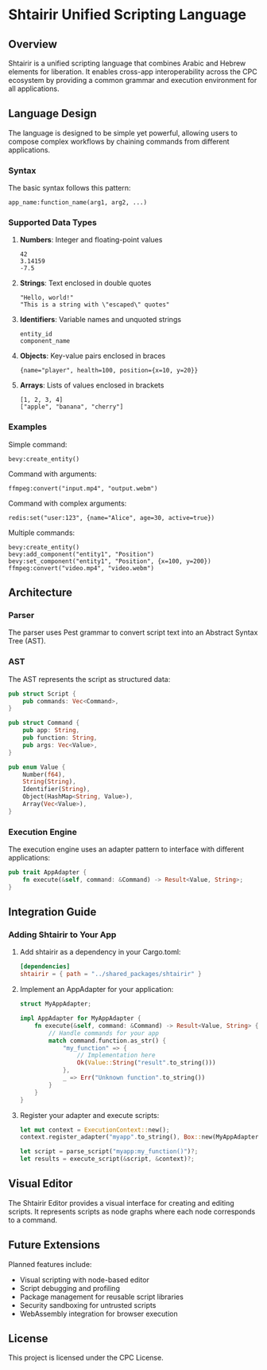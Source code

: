 # Shtairir Unified Scripting Language

## Overview

Shtairir is a unified scripting language that combines Arabic and Hebrew elements for liberation. It enables cross-app interoperability across the CPC ecosystem by providing a common grammar and execution environment for all applications.

## Language Design

The language is designed to be simple yet powerful, allowing users to compose complex workflows by chaining commands from different applications.

### Syntax

The basic syntax follows this pattern:
```
app_name:function_name(arg1, arg2, ...)
```

### Supported Data Types

1. **Numbers**: Integer and floating-point values
   ```
   42
   3.14159
   -7.5
   ```

2. **Strings**: Text enclosed in double quotes
   ```
   "Hello, world!"
   "This is a string with \"escaped\" quotes"
   ```

3. **Identifiers**: Variable names and unquoted strings
   ```
   entity_id
   component_name
   ```

4. **Objects**: Key-value pairs enclosed in braces
   ```
   {name="player", health=100, position={x=10, y=20}}
   ```

5. **Arrays**: Lists of values enclosed in brackets
   ```
   [1, 2, 3, 4]
   ["apple", "banana", "cherry"]
   ```

### Examples

Simple command:
```
bevy:create_entity()
```

Command with arguments:
```
ffmpeg:convert("input.mp4", "output.webm")
```

Command with complex arguments:
```
redis:set("user:123", {name="Alice", age=30, active=true})
```

Multiple commands:
```
bevy:create_entity()
bevy:add_component("entity1", "Position")
bevy:set_component("entity1", "Position", {x=100, y=200})
ffmpeg:convert("video.mp4", "video.webm")
```

## Architecture

### Parser

The parser uses Pest grammar to convert script text into an Abstract Syntax Tree (AST).

### AST

The AST represents the script as structured data:
```rust
pub struct Script {
    pub commands: Vec<Command>,
}

pub struct Command {
    pub app: String,
    pub function: String,
    pub args: Vec<Value>,
}

pub enum Value {
    Number(f64),
    String(String),
    Identifier(String),
    Object(HashMap<String, Value>),
    Array(Vec<Value>),
}
```

### Execution Engine

The execution engine uses an adapter pattern to interface with different applications:

```rust
pub trait AppAdapter {
    fn execute(&self, command: &Command) -> Result<Value, String>;
}
```

## Integration Guide

### Adding Shtairir to Your App

1. Add shtairir as a dependency in your Cargo.toml:
   ```toml
   [dependencies]
   shtairir = { path = "../shared_packages/shtairir" }
   ```

2. Implement an AppAdapter for your application:
   ```rust
   struct MyAppAdapter;
   
   impl AppAdapter for MyAppAdapter {
       fn execute(&self, command: &Command) -> Result<Value, String> {
           // Handle commands for your app
           match command.function.as_str() {
               "my_function" => {
                   // Implementation here
                   Ok(Value::String("result".to_string()))
               },
               _ => Err("Unknown function".to_string())
           }
       }
   }
   ```

3. Register your adapter and execute scripts:
   ```rust
   let mut context = ExecutionContext::new();
   context.register_adapter("myapp".to_string(), Box::new(MyAppAdapter));
   
   let script = parse_script("myapp:my_function()")?;
   let results = execute_script(&script, &context)?;
   ```

## Visual Editor

The Shtairir Editor provides a visual interface for creating and editing scripts. It represents scripts as node graphs where each node corresponds to a command.

## Future Extensions

Planned features include:
- Visual scripting with node-based editor
- Script debugging and profiling
- Package management for reusable script libraries
- Security sandboxing for untrusted scripts
- WebAssembly integration for browser execution

## License

This project is licensed under the CPC License.